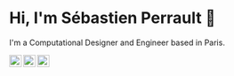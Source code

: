 # Hi, I'm Sébastien Perrault 👋

I'm a Computational Designer and Engineer based in Paris. 


<a href="http://twitter.com/s_perrault" target="_blank"><img align="left" alt="Twitter SP" width="22" src="https://cdn.simpleicons.org/twitter/53b14f" /></a><a href="https://www.instagram.com/echoes_paris" target="_blank"><img align="left" alt="Instagram Echoes" width="22" src="https://cdn.simpleicons.org/instagram/53b14f" /></a><a href="https://www.linkedin.com/in/sebastienperrault" target="_blank"><img align="left" alt="LinkedIn SP" width="22" src="https://cdn.simpleicons.org/linkedin/53b14f" /></a>
